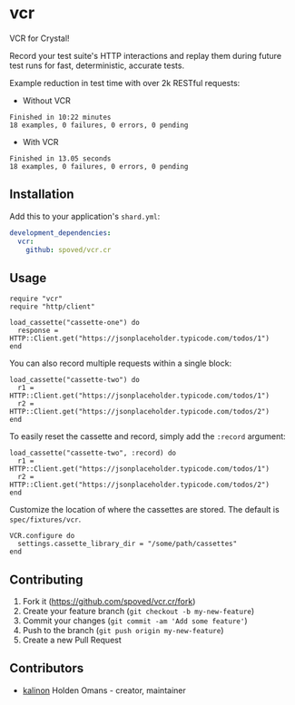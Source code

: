 # vcr

VCR for Crystal!

Record your test suite's HTTP interactions and replay them during future test runs for fast, deterministic, accurate tests.

Example reduction in test time with over 2k RESTful requests:

* Without VCR
```
Finished in 10:22 minutes
18 examples, 0 failures, 0 errors, 0 pending
```

* With VCR
```
Finished in 13.05 seconds
18 examples, 0 failures, 0 errors, 0 pending
```


## Installation

Add this to your application's `shard.yml`:

```yaml
development_dependencies:
  vcr:
    github: spoved/vcr.cr
```

## Usage

```crystal
require "vcr"
require "http/client"

load_cassette("cassette-one") do
  response = HTTP::Client.get("https://jsonplaceholder.typicode.com/todos/1")
end
```

You can also record multiple requests within a single block:

```crystal
load_cassette("cassette-two") do
  r1 = HTTP::Client.get("https://jsonplaceholder.typicode.com/todos/1")
  r2 = HTTP::Client.get("https://jsonplaceholder.typicode.com/todos/2")
end
```

To easily reset the cassette and record, simply add the `:record` argument:

```crystal
load_cassette("cassette-two", :record) do
  r1 = HTTP::Client.get("https://jsonplaceholder.typicode.com/todos/1")
  r2 = HTTP::Client.get("https://jsonplaceholder.typicode.com/todos/2")
end
```

Customize the location of where the cassettes are stored. The default is `spec/fixtures/vcr`.

```crystal
VCR.configure do
  settings.cassette_library_dir = "/some/path/cassettes"
end
```

## Contributing

1. Fork it (<https://github.com/spoved/vcr.cr/fork>)
2. Create your feature branch (`git checkout -b my-new-feature`)
3. Commit your changes (`git commit -am 'Add some feature'`)
4. Push to the branch (`git push origin my-new-feature`)
5. Create a new Pull Request

## Contributors

- [kalinon](https://github.com/kalinon) Holden Omans - creator, maintainer
